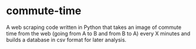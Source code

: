 commute-time
============

A web scraping code written in Python that takes an image of commute time from the web (going from A to B and from B to A) every X minutes and builds a database in csv format for later analysis.
